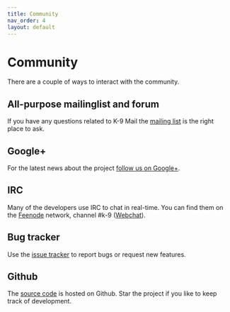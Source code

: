```yaml
---
title: Community
nav_order: 4 
layout: default
---
```


# Community 

There are a couple of ways to interact with the community.


## All-purpose mailinglist and forum

If you have any questions related to K-9 Mail the [mailing list](https://groups.google.com/forum/#!forum/k-9-mail) is the right place to ask.


## Google+

For the latest news about the project [follow us on Google+](https://plus.google.com/114221735215588688400).


## IRC

Many of the developers use IRC to chat in real-time. You can find them on the [Feenode](https://freenode.net/) network, channel #k-9 ([Webchat](https://webchat.freenode.net/?channels=#k-9)).


## Bug tracker

Use the [issue tracker](https://code.google.com/p/k9mail/issues/list) to report bugs or request new features. 


## Github

The [source code](https://github.com/k9mail/k-9) is hosted on Github. Star the project if you like to keep track of development. 

